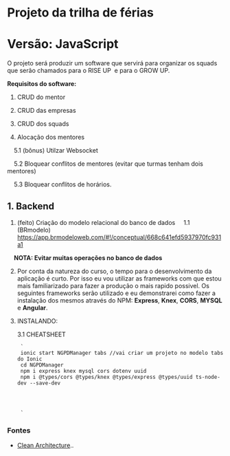 # Projeto da trilha de férias 
# Versão: JavaScript

O projeto será produzir um software que servirá para organizar os squads que serão chamados para o RISE UP  e para o GROW UP.

**Requisitos do software:**

1. CRUD do mentor

2. CRUD das empresas

3. CRUD dos squads

5. Alocação dos mentores

    5.1 (bônus) Utilzar Websocket

    5.2 Bloquear conflitos de mentores (evitar que turmas tenham dois mentores)

    5.3 Bloquear conflitos de horários.


## 1. Backend
1. (feito) Criação do modelo relacional do banco de dados
    1.1 (BRmodelo) https://app.brmodeloweb.com/#!/conceptual/668c641efd5937970fc931a1

    **NOTA: Evitar muitas operações no banco de dados**

2. Por conta da natureza do curso, o tempo para o desenvolvimento da aplicação é curto. Por isso eu vou utilizar as frameworks com que estou mais familiarizado para fazer a produção o mais rapido possivel. Os seguintes frameworks serão utilizado e eu demonstrarei como fazer a instalação dos mesmos através do NPM: **Express**, **Knex**, **CORS**, **MYSQL** e **Angular**.

3. INSTALANDO:

    3.1 CHEATSHEET

        `
        ionic start NGPDManager tabs //vai criar um projeto no modelo tabs do Ionic
        cd NGPDManager
        npm i express knex mysql cors dotenv uuid 
        npm i @types/cors @types/knex @types/express @types/uuid ts-node-dev --save-dev

        
        
        
        `







### Fontes 
- [ Clean Architecture](https://www.amazon.com/Clean-Architecture-Craftsmans-Software-Structure/dp/0134494164)..